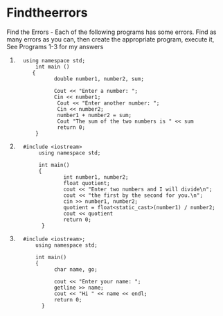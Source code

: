 # Findtheerrors
Find the Errors - Each of the following programs has some errors. Find as many errors as you can, then create the appropriate program, execute it,
See Programs 1-3 for my answers 

1.       using namespace std;
             int main () 
            {    
                   double number1, number2, sum; 

                   Cout << "Enter a number: ";    
                   Cin << number1;    
                    Cout << "Enter another number: ";    
                    Cin << number2;     
                    number1 + number2 = sum;   
                    Cout "The sum of the two numbers is " << sum     
                    return 0; 
             }  


2.       #include <iostream> 
              using namespace std; 

              int main()  
              {     
                      int number1, number2;     
                      float quotient;     
                      cout << "Enter two numbers and I will divide\n";    
                      cout << "the first by the second for you.\n";     
                      cin >> number1, number2;    
                      quotient = float<static_cast>(number1) / number2;    
                      cout << quotient    
                      return 0;
               }     


3.       #include <iostream>; 
             using namespace std; 

             int main()
             {     
                   char name, go; 

                   cout << "Enter your name: ";    
                   getline >> name;     
                   cout << "Hi " << name << endl;     
                   return 0; 
               }

